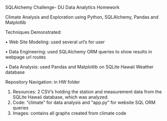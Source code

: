 
SQLAlchemy Challenge- DU Data Analytics Homework

Climate Analysis and Exploration using Python, SQLAlchemy, Pandas and Matplotlib

Techniques Demonstrated:

•	Web Site Modeling: used several url’s for user 

•	Data Engineering: used SQLAlchemy ORM queries to show results in webpage url routes

•	Data Analysis: used Pandas and Matplotlib on SQLite Hawaii Weather database

Repository Navigation: in HW folder
1.	Resources: 2 CSV’s holding the station and measurement data from the SQLite Hawaii database, which was analyzed.
2.	Code: “climate” for data analysis and “app.py” for website SQL ORM queries
3.	Images: contains all graphs created from climate code 


